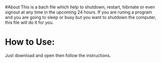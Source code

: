 #About
This is a bach file which help to shutdown, restart, hibrnate or even signout at any time in the upcoming 24 hours.
If you are runing a program and you are going to sleep or busy but you want to shutdown the computer, this file will do it for you.

# How to Use:
Just download and open then follow the instructions.
